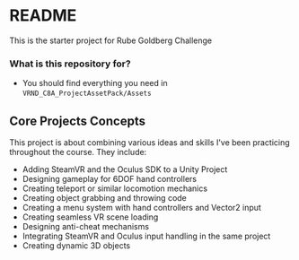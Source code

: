 # README #

This is the starter project for Rube Goldberg Challenge

### What is this repository for? ###

* You should find everything you need in `VRND_C8A_ProjectAssetPack/Assets`

## Core Projects Concepts
This project is about combining various ideas and skills I've been practicing throughout the course. They include:

* Adding SteamVR and the Oculus SDK to a Unity Project
* Designing gameplay for 6DOF hand controllers
* Creating teleport or similar locomotion mechanics
* Creating object grabbing and throwing code
* Creating a menu system with hand controllers and Vector2 input
* Creating seamless VR scene loading
* Designing anti-cheat mechanisms
* Integrating SteamVR and Oculus input handling in the same project
* Creating dynamic 3D objects